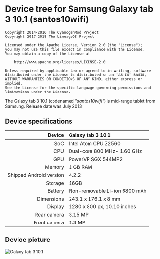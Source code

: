 Device tree for Samsung Galaxy tab 3 10.1 (santos10wifi)
==============

```
Copyright 2014-2016 The CyanogenMod Project
Copyright 2017-2018 The LineageOS Project

Licensed under the Apache License, Version 2.0 (the "License");
you may not use this file except in compliance with the License.
You may obtain a copy of the License at

    http://www.apache.org/licenses/LICENSE-2.0

Unless required by applicable law or agreed to in writing, software
distributed under the License is distributed on an "AS IS" BASIS,
WITHOUT WARRANTIES OR CONDITIONS OF ANY KIND, either express or implied.
See the License for the specific language governing permissions and
limitations under the License.
```

The Galaxy tab 3 10.1 (codenamed _"santos10wifi"_) is mid-range tablet from Samsung.
Release date was July 2013

## Device specifications
| Device       | Galaxy tab 3 10.1                               |
| -----------: | :---------------------------------------------- |
| SoC          | Intel Atom CPU Z2560                            |
| CPU          | Dual-core 800 MHz- 1.60 GHz                     |
| GPU          | PowerVR SGX 544MP2                              |
| Memory       | 1 GB RAM                                        |
| Shipped Android version | 4.2.2                                           |
| Storage      | 16GB                                            |
| Battery      | Non-removable Li-ion 6800 mAh                   |
| Dimensions   | 243.1 x 176.1 x 8 mm                            |
| Display      | 1280 x 800 px, 10.10 inches                     |
| Rear camera  | 3.15 MP                                         |
| Front camera | 1.3 MP                                          |

## Device picture

![Galaxy tab 3 10.1](https://images.samsung.com/is/image/samsung/fr_GT-P5200ZWAXEF_001_Standard_white?$L2-Thumbnail$ "Galaxy tab 3 10.1 in white")